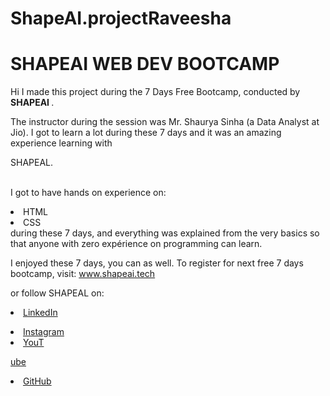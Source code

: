 # ShapeAI.projectRaveesha
# SHAPEAI WEB DEV BOOTCAMP

Hi I made this project during the 7 Days Free Bootcamp, conducted by <b> SHAPEAI </b>.

The instructor during the session was Mr. Shaurya Sinha (a Data Analyst at Jio). I got to learn a lot during these 7 days and it was an amazing experience learning with

SHAPEAL.

<br>I got to have hands on experience on:

<li>HTML

<li>CSS <br>during these 7 days, and everything was explained from the very basics so that anyone with zero expérience on programming can learn.

I enjoyed these 7 days, you can as well. To register for next free 7 days bootcamp, visit: www.shapeai.tech

or follow SHAPEAL on: <li><a href="https://in.linkedin.com/company/shapeai">LinkedIn</a>

<li><a href="https://www.instagram.com/shape.ai/?hl=en">Instagram</a> <li><a href="https://www.youtube.com/channel/UCTUVDLTW9meuDXWcbmISPdA">YouT

ube</a>

<li><a href="https://github.com/shapeai">GitHub</a>
